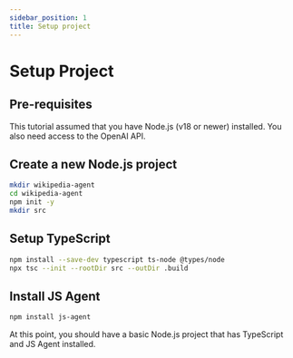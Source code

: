 ```yaml
---
sidebar_position: 1
title: Setup project
---
```


# Setup Project

## Pre-requisites

This tutorial assumed that you have Node.js (v18 or newer) installed.
You also need access to the OpenAI API.

## Create a new Node.js project

```bash
mkdir wikipedia-agent
cd wikipedia-agent
npm init -y
mkdir src
```

## Setup TypeScript

```bash
npm install --save-dev typescript ts-node @types/node
npx tsc --init --rootDir src --outDir .build
```

## Install JS Agent

```bash
npm install js-agent
```

At this point, you should have a basic Node.js project that has TypeScript and JS Agent installed.
